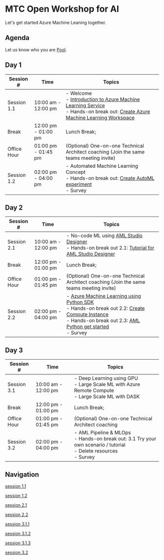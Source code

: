 # MTC Open Workshop for AI

Let's get started Azure Machine Leaning together.

## Agenda

Let us know who you are [Pool](https://app.klaxoon.com/animate/survey/JRTADB9).

## Day 1

Session # | Time | Topics
---|---|---
Session 1.1 | 10:00 am - 12:00 pm |- Welcome</br>- [Introduction to Azure Machine Learning Service](https://livesend.microsoft.com/i/92NKU9M0r1TqTryfB2DKSrfvb0PRgOywoyZQXLWG5vTgKPLUSSIGN___cIVnzma6qekxOtIZ9DenhH4pVTTnzxD2kVldC8f931m3BiFW9gAWktBzN1Zni5OCR3EqxDryO3CRFde6B)</br>- Hands-on break out: [Create Azure Machine Learning Workspace](https://github.com/MicrosoftDocs/azure-docs/blob/master/articles/machine-learning/how-to-manage-workspace.md)
Break | 12:00 pm - 01:00 pm | Lunch Break;
Office Hour | 01:00 pm - 01:45 pm | (Optional) One-on-one Technical Architect coaching (Join the same teams meeting invite)
Session 1.2 | 02:00 pm - 04:00 pm |- Automated Machine Learning Concept</br> - Hands-on break out: [Create AutoML experiment](https://github.com/MicrosoftDocs/azure-docs/blob/master/articles/machine-learning/tutorial-first-experiment-automated-ml.md)</br>- Survey

## Day 2

Session # | Time | Topics
---|---|---
Session 2.1|10:00 am - 12:00 pm|- No-code ML using [AML Studio Designer](https://github.com/MicrosoftDocs/azure-docs/blob/master/articles/machine-learning/concept-designer.md)</br>- Hands-on break out 2.1: [Tutorial for AML Studio Designer](https://github.com/MicrosoftDocs/azure-docs/blob/master/articles/machine-learning/tutorial-designer-automobile-price-train-score.md)</br>
Break | 12:00 pm - 01:00 pm | Lunch Break;
Office Hour | 01:00 pm - 01:45 pm | (Optional) One-on-one Technical Architect coaching (Join the same teams meeting invite)
Session 2.2 | 02:00 pm - 04:00 pm |- [Azure Machine Learning using Python SDK](https://github.com/hyssh/mtc-open-workshop/tree/master/Notebooks/tutorials/create-first-ml-experiment)</br> - Hands-on break out 2.2: [Create Compute Instance](https://docs.microsoft.com/en-us/azure/machine-learning/how-to-create-attach-compute-studio#portal-create) </br>- Hands-on break out 2.3: [AML Python get started](https://github.com/hyssh/mtc-open-workshop/tree/master/Notebooks/tutorials/create-first-ml-experiment) </br>- Survey

## Day 3

Session # | Time | Topics
---|---|---
Session 3.1|10:00 am - 12:00 pm|- Deep Learning using GPU</br>- Large Scale ML with Azure Remote Compute</br>- Large Scale ML with DASK
Break | 12:00 pm - 01:00 pm | Lunch Break;
Office Hour | 01:00 pm - 01:45 pm | (Optional) One-on-one Technical Architect coaching
Session 3.2 | 02:00 pm - 04:00 pm |- AML Pipeline & MLOps</br> - Hands-on break out: 3.1 Try your own scenario / tutorial</br>- Delete resources </br>- Survey


## Navigation

[session 1.1](./labs/session1.1.md)

[session 1.2](./labs/session1.2.md)

[session 2.1](./labs/session2.1.md)

[session 2.2](./labs/session2.2.md)

[session 3.1.1](./labs/session3.1.1.md)

[session 3.1.2](./labs/session3.1.2md)

[session 3.1.3](./labs/session3.1.3.md)

[session 3.2](./labs/session3.2.md)

